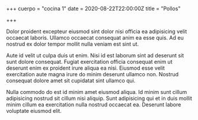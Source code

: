 +++
cuerpo = "cocina 1"
date = 2020-08-22T22:00:00Z
title = "Pollos"

+++

Dolor proident excepteur eiusmod sint dolor nisi officia ea adipisicing velit occaecat laboris. Ullamco occaecat consequat anim ea esse quis. Ad eu nostrud ex dolor tempor mollit nulla veniam est sint ut.


Aute id velit ut culpa duis ut enim. Nisi id est laborum sint ad deserunt sit sunt dolore consequat. Fugiat exercitation officia consequat enim ut deserunt enim ex proident irure aliqua ea nisi. Eiusmod esse velit exercitation aute magna irure do minim deserunt ullamco non. Nostrud consequat dolore amet sit cupidatat sint ullamco qui.

Nulla commodo do est id minim amet eiusmod aliqua. Id minim sunt cillum adipisicing nostrud sit cillum nisi aliquip. Sunt adipisicing qui et in duis mollit minim cillum ea exercitation nulla nostrud occaecat ea. Deserunt labore voluptate eiusmod elit.

